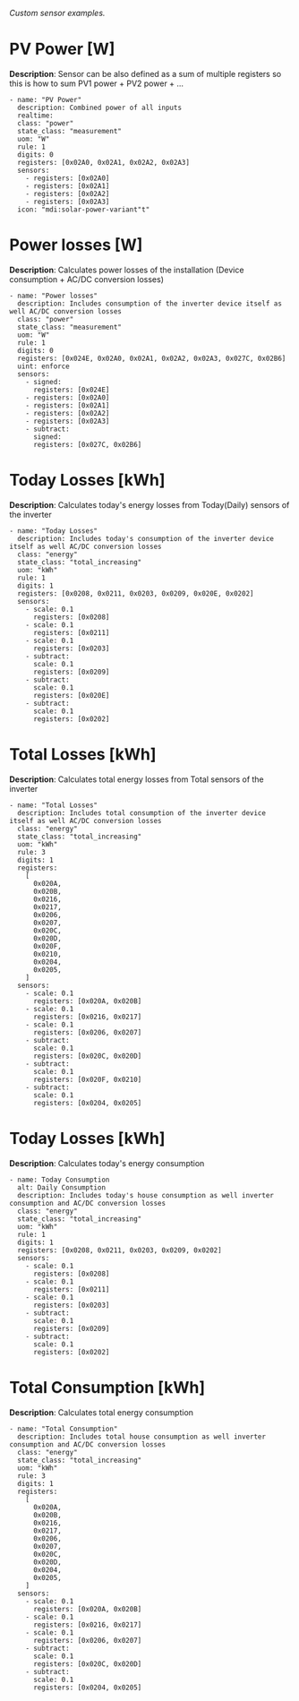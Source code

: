 _Custom sensor examples._

# PV Power [W]
**Description**: Sensor can be also defined as a sum of multiple registers so this is how to sum PV1 power + PV2 power + ...
```
- name: "PV Power"
  description: Combined power of all inputs
  realtime:
  class: "power"
  state_class: "measurement"
  uom: "W"
  rule: 1
  digits: 0
  registers: [0x02A0, 0x02A1, 0x02A2, 0x02A3]
  sensors:
    - registers: [0x02A0]
    - registers: [0x02A1]
    - registers: [0x02A2]
    - registers: [0x02A3]
  icon: "mdi:solar-power-variant"t"
```

# Power losses [W]
**Description**: Calculates power losses of the installation (Device consumption + AC/DC conversion losses)
```
- name: "Power losses"
  description: Includes consumption of the inverter device itself as well AC/DC conversion losses
  class: "power"
  state_class: "measurement"
  uom: "W"
  rule: 1
  digits: 0
  registers: [0x024E, 0x02A0, 0x02A1, 0x02A2, 0x02A3, 0x027C, 0x02B6]
  uint: enforce
  sensors:
    - signed:
      registers: [0x024E]
    - registers: [0x02A0]
    - registers: [0x02A1]
    - registers: [0x02A2]
    - registers: [0x02A3]
    - subtract:
      signed:
      registers: [0x027C, 0x02B6]
```

# Today Losses [kWh]
**Description**: Calculates today's energy losses from Today(Daily) sensors of the inverter
```
- name: "Today Losses"
  description: Includes today's consumption of the inverter device itself as well AC/DC conversion losses
  class: "energy"
  state_class: "total_increasing"
  uom: "kWh"
  rule: 1
  digits: 1
  registers: [0x0208, 0x0211, 0x0203, 0x0209, 0x020E, 0x0202]
  sensors:
    - scale: 0.1
      registers: [0x0208]
    - scale: 0.1
      registers: [0x0211]
    - scale: 0.1
      registers: [0x0203]
    - subtract:
      scale: 0.1
      registers: [0x0209]
    - subtract:
      scale: 0.1
      registers: [0x020E]
    - subtract:
      scale: 0.1
      registers: [0x0202]
```

# Total Losses [kWh]
**Description**: Calculates total energy losses from Total sensors of the inverter
```
- name: "Total Losses"
  description: Includes total consumption of the inverter device itself as well AC/DC conversion losses
  class: "energy"
  state_class: "total_increasing"
  uom: "kWh"
  rule: 3
  digits: 1
  registers:
    [
      0x020A,
      0x020B,
      0x0216,
      0x0217,
      0x0206,
      0x0207,
      0x020C,
      0x020D,
      0x020F,
      0x0210,
      0x0204,
      0x0205,
    ]
  sensors:
    - scale: 0.1
      registers: [0x020A, 0x020B]
    - scale: 0.1
      registers: [0x0216, 0x0217]
    - scale: 0.1
      registers: [0x0206, 0x0207]
    - subtract:
      scale: 0.1
      registers: [0x020C, 0x020D]
    - subtract:
      scale: 0.1
      registers: [0x020F, 0x0210]
    - subtract:
      scale: 0.1
      registers: [0x0204, 0x0205]
```

# Today Losses [kWh]
**Description**: Calculates today's energy consumption
```
- name: Today Consumption
  alt: Daily Consumption
  description: Includes today's house consumption as well inverter consumption and AC/DC conversion losses
  class: "energy"
  state_class: "total_increasing"
  uom: "kWh"
  rule: 1
  digits: 1
  registers: [0x0208, 0x0211, 0x0203, 0x0209, 0x0202]
  sensors:
    - scale: 0.1
      registers: [0x0208]
    - scale: 0.1
      registers: [0x0211]
    - scale: 0.1
      registers: [0x0203]
    - subtract:
      scale: 0.1
      registers: [0x0209]
    - subtract:
      scale: 0.1
      registers: [0x0202]
```

# Total Consumption [kWh]
**Description**: Calculates total energy consumption
```
- name: "Total Consumption"
  description: Includes total house consumption as well inverter consumption and AC/DC conversion losses
  class: "energy"
  state_class: "total_increasing"
  uom: "kWh"
  rule: 3
  digits: 1
  registers:
    [
      0x020A,
      0x020B,
      0x0216,
      0x0217,
      0x0206,
      0x0207,
      0x020C,
      0x020D,
      0x0204,
      0x0205,
    ]
  sensors:
    - scale: 0.1
      registers: [0x020A, 0x020B]
    - scale: 0.1
      registers: [0x0216, 0x0217]
    - scale: 0.1
      registers: [0x0206, 0x0207]
    - subtract:
      scale: 0.1
      registers: [0x020C, 0x020D]
    - subtract:
      scale: 0.1
      registers: [0x0204, 0x0205]
```